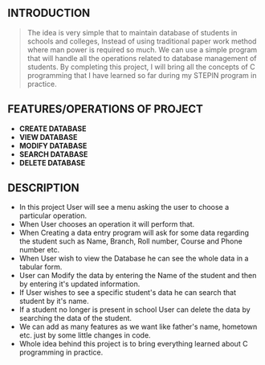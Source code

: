 ## INTRODUCTION
>The idea is very simple that to maintain database of students in schools and colleges, Instead of using traditional paper work method where man power is required so much. We can use a simple program that will handle all the operations related to database management of students.
>By completing this project, I will bring all the concepts of C programming that I have learned so far during my STEPIN program in practice.

## FEATURES/OPERATIONS OF PROJECT
- **CREATE DATABASE**
- **VIEW DATABASE**
- **MODIFY DATABASE**
- **SEARCH DATABASE**
- **DELETE DATABASE**

## DESCRIPTION
- In this project User will see a menu asking the user to choose a particular operation. 
- When User chooses an operation it will perform that. 
- When Creating a data entry program will ask for some data regarding the student such as Name, Branch, Roll number, Course and Phone number etc. 
- When User wish to view the Database he can see the whole data in a tabular form. 
- User can Modify the data by entering the Name of the student and then by entering it's updated information.
- If User wishes to see a specific student's data he can search that student by it's name.
- If a student no longer is present in school User can delete the data by searching the data of the student.
- We can add as many features as we want like father's name, hometown etc. just by some little changes in code.
- Whole idea behind this project is to bring everything learned about C programming in practice.
